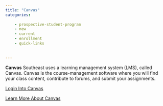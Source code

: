 ```yaml
---
title: "Canvas"
categories:
   
    - prospective-student-program
    - new
    - current
    - enrollment
    - quick-links
    
    
---
```

**Canvas**
Southeast uses a learning management system (LMS), called Canvas. Canvas is the course-management software where you will find your class content, contribute to forums, and submit your assignments.

 [Login Into Canvas](https://semo.instructure.com/) 
 
[Learn More About Canvas](https://semo.edu/it/AcaTech/canvas_student.html)